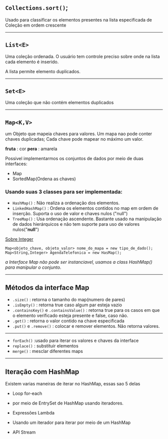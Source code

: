 
## ``Collections.sort()``;
Usado para classificar os elementos presentes na lista especificada de Coleção em ordem crescente
___

## ``List<E>``
Uma coleção ordenada.  O usuário tem controle preciso sobre onde na lista cada elemento é inserido. 

A lista permite elemento duplicados.
___

## ``Set<E>``
Uma coleção que não contém elementos duplicados

___

## ``Map<K,V>``
um Objeto que mapeia chaves para valores. Um mapa nao pode conter chaves duplicadas; Cada chave pode mapear no máximo um valor.

**fruta** : cor
**pera** : amarela

Possivel implementarmos os conjuntos de dados por meio de duas interfaces:
- Map
- SortedMap(Ordena as chaves)

### Usando suas 3 classes para ser implementada: 
- ``HashMap()`` : Não realiza a ordenação dos elementos.
- ``LinkedHashMap()`` : Ordena os elementos contidos no map em ordem de inserção. Suporta o uso de valor e chaves nulos ("null")
- ``TreeMap()`` : Usa ordenação ascendente. Bastante usado na manipulação de dados hierárquicos e não tem suporte para uso de valores nulos("**null**")

[Sobre Integer](https://www.alura.com.br/artigos/diferenca-entre-int-e-integer-em-java)

```
Map<objeto_chave, objeto_valor> nome_do_mapa = new tipo_de_dado();
Map<String,Integer> AgendaTelefonica = new HasMap();
```
*a Interface Map não pode ser instanciavel, usamos a class HashMap() para manipular o conjunto.*
___

## Métodos da interface Map

- ``.size()`` : retorna o tamanho do map(numero de pares)
- ``.isEmpty()`` : retorna true caso algum par esteja vazio
- ``.containsKey()`` e ``.containsValue()`` : retorna true para os casos em que o elemento verificado esteja presente e false, caso não.
- ``.get()`` : retorna o valor contido na chave especificada
- ``.put()`` e ``.remove()`` : colocar e remover elementos. Não retorna valores.
___

- ``forEach()`` :usado para iterar os valores e chaves da interface
- ``replace()`` : substituir elementos
- ``merge()`` : mesclar diferentes maps

___
## Iteração com HashMap

Existem varias maneiras de iterar no HashMap, essas sao 5 delas

- Loop for-each
- por meio de EntrySet de HashMap usando iteradores.
- Expressões Lambda

- Usando um iterador para iterar por meio de um HashMap
- API Stream

